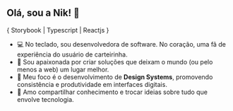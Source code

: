 ## Olá, sou a Nik! 👋
{ Storybook | Typescript | Reactjs }

- 💻 No teclado, sou desenvolvedora de software. No coração, uma fã de experiência do usuário de carteirinha.
- 🌟 Sou apaixonada por criar soluções que deixam o mundo (ou pelo menos a web) um lugar melhor.
- 🎨 Meu foco é o desenvolvimento de **Design Systems**, promovendo consistência e produtividade em interfaces digitais. 
- 🤝 Amo compartilhar conhecimento e trocar ideias sobre tudo que envolve tecnologia.

<!--
<div align="left">
  <img width="41%" height="195px" src="https://github-readme-stats.vercel.app/api/top-langs/?username=nikelyfedechen&layout=compact&hide_border=true&title_color=fb6f92&text_color=ffffff&bg_color=0d1117" />
 </div>
--> 
